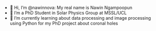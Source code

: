 - 👋 Hi, I’m @nawinnova: My real name is Nawin Ngampoopun
- 👀 I’m a PhD Student in Solar Physics Group at MSSL/UCL
- 🌱 I’m currently learning about data processing and image processing using Python for my PhD project about coronal holes
<!---
- 📫 How to reach me: e-mail: nawin.ngampoopun.21@ucl.ac.uk
                      twitter: @nawin_nga
                      IG: @nawinnova
--->
<!---
nawinnova/nawinnova is a ✨ special ✨ repository because its `README.md` (this file) appears on your GitHub profile.
You can click the Preview link to take a look at your changes.
--->
